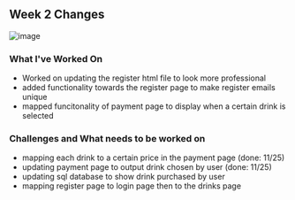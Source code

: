 ## Week 2 Changes

![image](https://user-images.githubusercontent.com/60376265/143401858-4e0bb6fa-b27c-48b7-b2d2-ff36114d7020.png)


### What I've Worked On
- Worked on updating the register html file to look more professional
- added functionality towards the register page to make register emails unique
- mapped funcitonality of payment page to display when a certain drink is selected

### Challenges and What needs to be worked on
- mapping each drink to a certain price in the payment page (done: 11/25)
- updating payment page to output drink chosen by user (done: 11/25)
- updating sql database to show drink purchased by user
- mapping register page to login page then to the drinks page
